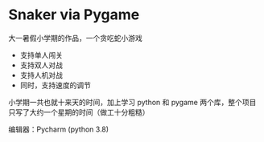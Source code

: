 # Snaker via Pygame

大一暑假小学期的作品，一个贪吃蛇小游戏

- 支持单人闯关
- 支持双人对战
- 支持人机对战
- 同时，支持速度的调节

小学期一共也就十来天的时间，加上学习 python 和 pygame 两个库，整个项目只写了大约一个星期的时间（做工十分粗糙）

编辑器：Pycharm (python 3.8)

